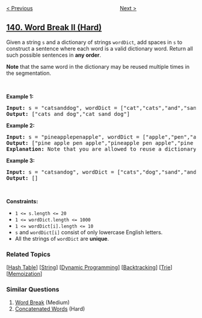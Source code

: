 <!--|This file generated by command(leetcode description); DO NOT EDIT.    |-->
<!--+----------------------------------------------------------------------+-->
<!--|@author    awesee <openset.wang@gmail.com>                           |-->
<!--|@link      https://github.com/awesee                                 |-->
<!--|@home      https://github.com/awesee/leetcode                        |-->
<!--+----------------------------------------------------------------------+-->

[< Previous](../word-break "Word Break")
　　　　　　　　　　　　　　　　
[Next >](../linked-list-cycle "Linked List Cycle")

## [140. Word Break II (Hard)](https://leetcode.com/problems/word-break-ii "单词拆分 II")

<p>Given a string <code>s</code> and a dictionary of strings <code>wordDict</code>, add spaces in <code>s</code> to construct a sentence where each word is a valid dictionary word. Return all such possible sentences in <strong>any order</strong>.</p>

<p><strong>Note</strong> that the same word in the dictionary may be reused multiple times in the segmentation.</p>

<p>&nbsp;</p>
<p><strong>Example 1:</strong></p>

<pre>
<strong>Input:</strong> s = &quot;catsanddog&quot;, wordDict = [&quot;cat&quot;,&quot;cats&quot;,&quot;and&quot;,&quot;sand&quot;,&quot;dog&quot;]
<strong>Output:</strong> [&quot;cats and dog&quot;,&quot;cat sand dog&quot;]
</pre>

<p><strong>Example 2:</strong></p>

<pre>
<strong>Input:</strong> s = &quot;pineapplepenapple&quot;, wordDict = [&quot;apple&quot;,&quot;pen&quot;,&quot;applepen&quot;,&quot;pine&quot;,&quot;pineapple&quot;]
<strong>Output:</strong> [&quot;pine apple pen apple&quot;,&quot;pineapple pen apple&quot;,&quot;pine applepen apple&quot;]
<strong>Explanation:</strong> Note that you are allowed to reuse a dictionary word.
</pre>

<p><strong>Example 3:</strong></p>

<pre>
<strong>Input:</strong> s = &quot;catsandog&quot;, wordDict = [&quot;cats&quot;,&quot;dog&quot;,&quot;sand&quot;,&quot;and&quot;,&quot;cat&quot;]
<strong>Output:</strong> []
</pre>

<p>&nbsp;</p>
<p><strong>Constraints:</strong></p>

<ul>
	<li><code>1 &lt;= s.length &lt;= 20</code></li>
	<li><code>1 &lt;= wordDict.length &lt;= 1000</code></li>
	<li><code>1 &lt;= wordDict[i].length &lt;= 10</code></li>
	<li><code>s</code> and <code>wordDict[i]</code> consist of only lowercase English letters.</li>
	<li>All the strings of <code>wordDict</code> are <strong>unique</strong>.</li>
</ul>

### Related Topics
  [[Hash Table](../../tag/hash-table/README.md)]
  [[String](../../tag/string/README.md)]
  [[Dynamic Programming](../../tag/dynamic-programming/README.md)]
  [[Backtracking](../../tag/backtracking/README.md)]
  [[Trie](../../tag/trie/README.md)]
  [[Memoization](../../tag/memoization/README.md)]

### Similar Questions
  1. [Word Break](../word-break) (Medium)
  1. [Concatenated Words](../concatenated-words) (Hard)
